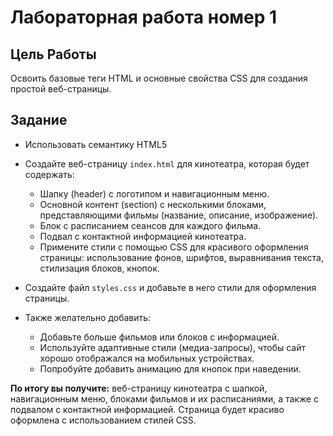 # Лабораторная работа номер 1

## Цель Работы

Освоить базовые теги HTML и основные свойства CSS для создания простой веб-страницы.

## Задание
- Использовать семантику HTML5
- Создайте веб-страницу `index.html` для кинотеатра, которая будет содержать:
  - Шапку (header) с логотипом и навигационным меню.
  - Основной контент (section) с несколькими блоками, представляющими фильмы (название, описание, изображение).
  - Блок с расписанием сеансов для каждого фильма.
  - Подвал с контактной информацией кинотеатра.
  - Примените стили с помощью CSS для красивого оформления страницы: использование фонов, шрифтов, выравнивания текста, стилизация блоков, кнопок.

- Создайте файл `styles.css` и добавьте в него стили для оформления страницы.
- Также желательно добавить:
  - Добавьте больше фильмов или блоков с информацией.
  - Используйте адаптивные стили (медиа-запросы), чтобы сайт хорошо отображался на мобильных устройствах.
  - Попробуйте добавить анимацию для кнопок при наведении.
 
**По итогу вы получите:** веб-страницу кинотеатра с шапкой, навигационным меню, блоками фильмов и их расписаниями, а также с подвалом с контактной информацией. Страница будет красиво оформлена с использованием стилей CSS.
